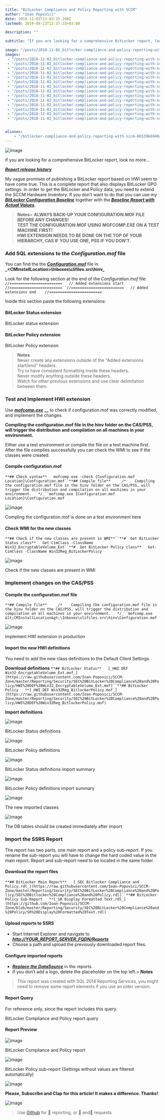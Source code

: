 ```yaml
---
title: "BitLocker Compliance and Policy Reporting with SCCM"
author: "Ioan Popovici"
date: 2018-11-02T13:03:15.290Z
lastmod: 2019-08-23T12:37:33+03:00

description: ""

subtitle: "If you are looking for a comprehensive BitLocker report, look no more…"

image: "/posts/2018-11-02_bitlocker-compliance-and-policy-reporting-with-sccm/images/1.jpeg" 
images:
 - "/posts/2018-11-02_bitlocker-compliance-and-policy-reporting-with-sccm/images/1.jpeg" 
 - "/posts/2018-11-02_bitlocker-compliance-and-policy-reporting-with-sccm/images/2.png" 
 - "/posts/2018-11-02_bitlocker-compliance-and-policy-reporting-with-sccm/images/3.png" 
 - "/posts/2018-11-02_bitlocker-compliance-and-policy-reporting-with-sccm/images/4.png" 
 - "/posts/2018-11-02_bitlocker-compliance-and-policy-reporting-with-sccm/images/5.png" 
 - "/posts/2018-11-02_bitlocker-compliance-and-policy-reporting-with-sccm/images/6.png" 
 - "/posts/2018-11-02_bitlocker-compliance-and-policy-reporting-with-sccm/images/7.png" 
 - "/posts/2018-11-02_bitlocker-compliance-and-policy-reporting-with-sccm/images/8.png" 
 - "/posts/2018-11-02_bitlocker-compliance-and-policy-reporting-with-sccm/images/9.png" 
 - "/posts/2018-11-02_bitlocker-compliance-and-policy-reporting-with-sccm/images/10.png" 
 - "/posts/2018-11-02_bitlocker-compliance-and-policy-reporting-with-sccm/images/11.png" 
 - "/posts/2018-11-02_bitlocker-compliance-and-policy-reporting-with-sccm/images/12.png" 
 - "/posts/2018-11-02_bitlocker-compliance-and-policy-reporting-with-sccm/images/13.jpeg" 
 - "/posts/2018-11-02_bitlocker-compliance-and-policy-reporting-with-sccm/images/14.gif" 


aliases:
    - "/bitlocker-compliance-and-policy-reporting-with-sccm-86539b6940a6"
---
```


![image](/posts/2018-11-02_bitlocker-compliance-and-policy-reporting-with-sccm/images/1.jpeg)



If you are looking for a comprehensive BitLocker report, look no more…

[**_Report release history_**](https://github.com/Ioan-Popovici/SCCMZone/blob/master/Reporting/Updates/SU%20Compliance%20by%20Computer%20Classification%20and%20Severity/CHANGELOG.md)


My
 vague promises of publishing a BitLocker report based on HWI seem to have come true. This is a complete report that also displays BitLocker GPO settings. In order to get the BitLocker and Policy data, you need to extend the SCCM Hardware Inventory. If you don’t want to do that you can use my [**_BitLocker Configuration Baseline_**](https://sccm-zone.com/create-bitlocker-encryption-compliance-reports-for-c-drive-in-sccm-764dc097bc9c) together with the [**_Baseline Report with Actual Values_**](https://sccm-zone.com/baseline-reporting-with-actual-values-output-in-sccm-73fec334ba8f).
> **Notes**> **ALWAYS BACK-UP YOUR CONFIGURATION.MOF FILE BEFORE ANY CHANGES!  
> TEST THE CONFIGURATION.MOF USING MOFCOMP.EXE ON A TEST MACHINE FIRST!  
> HWI EXTENSION NEEDS TO BE DONE ON THE TOP OF YOUR HIERARCHY, CAS IF YOU USE ONE, PSS IF YOU DON’T.**

### **Add SQL extensions to the _Configuration.mof_ file**

You can find the the [**_Configuration.mof_**](https://technet.microsoft.com/en-us/library/bb680858.aspx) file in **_&lt;CMInstallLocation&gt;\Inboxes\clifiles.src\hinv\_**

Look for the following section at the end of the _Configuration.mof_ file:
`//========================  
// Added extensions start   
//========================``//========================  
// Added extensions end   
//========================`

Inside this section paste the following extensions:

#### **BitLocker Status extension**


BitLocker status extension



#### **BitLocker Policy extension**


BitLocker Policy extension

> **Notes**  
> Never create any extensions outside of the “Added extensions start/end” headers.  
> Try to have consistent formatting inside these headers.  
> Never modify anything outside these headers.  
> Watch for other previous extensions and use clear delimitation between them.

### Test and Implement HWI extension

Use [**_mofcomp.exe_**](http://mofcomp.exe%20configuration.mof) **__** to check if configuration.mof was correctly modified, and implement the changes.

**Compiling the configuration.mof file in the hinv folder on the CAS/PSS, will trigger the distribution and compilation on all machines in your environment.**

Either use a test environment or compile the file on a test machine first. After the file complies successfully you can check the WMI to see if the classes were created.

#### **Compile configuration.mof**
`**## Check syntax**  
mofcomp.exe -check {Configuration.mof Location}\Configuration.mof``**## Compile file**   
_/*   
Compiling the configuration.mof file in the hinv folder on the CAS/PSS, will trigger the distribution and compilation on all machines in your environment.  
*/_``mofcomp.exe {Configuration.mof Location}\Configuration.mof`



![image](/posts/2018-11-02_bitlocker-compliance-and-policy-reporting-with-sccm/images/2.png)

Compling the configuration.mof is done on a test environment here



#### **Check WMI for the new classes**
`**## Check if the new classes are present in WMI**``**#  Get BitLocker Status class**  
Get-CimClass -ClassName Win32_EncryptableVolume_Ext``**#  Get BitLocker Policy class**  
Get-CimClass -ClassName Win32Reg_BitLockerPolicy`



![image](/posts/2018-11-02_bitlocker-compliance-and-policy-reporting-with-sccm/images/3.png)

Check if the new classes are present in WMI



### **Implement changes on the CAS/PSS**

#### Compile the configuration.mof file
`**## Compile file**   
_/*   
Compiling the configuration.mof file in the hinv folder on the CAS/PSS, will trigger the distribution and compilation on all machines in your environment.  
*/_``mofcomp.exe &lt;CMInstallLocation&gt;\Inboxes\clifiles.src\hinv\Configuration.mof`



![image](/posts/2018-11-02_bitlocker-compliance-and-policy-reporting-with-sccm/images/4.png)

Implement HWI extension in production



#### Import the new HWI definitions

You need to add the new class definitions to the Default Client Settings.

**Download definitions**
`**## BitLocker Status**  
[_HWI DEF Win32_EncryptableVolume_Ext.mof_](https://raw.githubusercontent.com/Ioan-Popovici/SCCM-Zone/master/Reporting/Security/SEC%20BitLocker%20Compliance%20and%20Policy/HWI%20DEF%20Win32_EncryptableVolume_Ext.mof)``**## BitLocker Policy  
**[_HWI DEF Win32Reg_BitlockerPolicy.mof_](https://raw.githubusercontent.com/Ioan-Popovici/SCCM-Zone/master/Reporting/Security/SEC%20BitLocker%20Compliance%20and%20Policy/HWI%20DEF%20Win32Reg_BitlockerPolicy.mof)`

**Import definitions**




![image](/posts/2018-11-02_bitlocker-compliance-and-policy-reporting-with-sccm/images/5.png)

BitLocker Status definitions





![image](/posts/2018-11-02_bitlocker-compliance-and-policy-reporting-with-sccm/images/6.png)

BitLocker Policy definitions





![image](/posts/2018-11-02_bitlocker-compliance-and-policy-reporting-with-sccm/images/7.png)

BitLocker Status definitions import summary





![image](/posts/2018-11-02_bitlocker-compliance-and-policy-reporting-with-sccm/images/8.png)

BitLocker Policy definitions import summary





![image](/posts/2018-11-02_bitlocker-compliance-and-policy-reporting-with-sccm/images/9.png)

The new imported classes





![image](/posts/2018-11-02_bitlocker-compliance-and-policy-reporting-with-sccm/images/10.png)

The DB tables should be created immediately after import



### Import the SSRS Report

The report has two parts, one main report and a policy sub-report. If you rename the sub-report you will have to change the hard coded value in the main report. Report and sub-report need to be located in the same folder.

#### Download the report files
`**## BitLocker Main Report**  
[_SEC Bitlocker Compliance and Policy.rdl_](https://raw.githubusercontent.com/Ioan-Popovici/SCCM-Zone/master/Reporting/Security/SEC%20BitLocker%20Compliance%20and%20Policy/SEC%20Bitlocker%20Compliance%20and%20Policy.rdl)``**## BitLocker Policy Sub-Report  
**[_SR Display Formatted Text.rdl_](https://github.com/Ioan-Popovici/SCCM-Zone/blob/master/Reporting/Security/SEC%20BitLocker%20Compliance%20and%20Policy/SR%20Display%20Formatted%20Text.rdl)`

#### Upload reports to SSRS

*   Start Internet Explorer and navigate to [**_http://YOUR_REPORT_SERVER_FQDN/Reports_**](http://en.wikipedia.org/wiki/Fully_qualified_domain_name)
*   Choose a path and upload the previously downloaded report files.

#### Configure imported reports

*   [**_Replace the DataSource_**](https://joshheffner.com/how-to-import-additional-software-update-reports-in-sccm/) in the reports.
*   If you don’t add a logo, delete the placeholder on the top left.> **Notes**  
> This report was created with SQL 2014 Reporting Services, you might need to remove some report elements if you use an older version.

#### Report Query

For reference only, since the report includes this query.


BitLocker Compliance and Policy report query



#### Report Preview




![image](/posts/2018-11-02_bitlocker-compliance-and-policy-reporting-with-sccm/images/11.png)

BitLocker Compliance and Policy report





![image](/posts/2018-11-02_bitlocker-compliance-and-policy-reporting-with-sccm/images/12.png)

BitLocker Policy sub-report (Settings without values are filtered automatically)





![image](/posts/2018-11-02_bitlocker-compliance-and-policy-reporting-with-sccm/images/13.jpeg)

**Please, Subscribe and Clap for this article! It makes a difference. Thanks!**




![image](/posts/2018-11-02_bitlocker-compliance-and-policy-reporting-with-sccm/images/14.gif)

> Use [Github](http://SCCM.Zone/GIT) for 🐛 reporting, or 🌈 and🦄 requests
